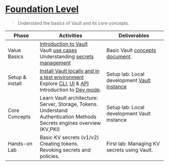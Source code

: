 # [Foundation Level](https://developer.hashicorp.com/vault/docs/what-is-vault)
> Understand the basics of Vault and its core concepts.
    
| Phase | Activities | Deliverables |
| --- | --- | --- |
| Value Basics  |  [Introduction to Vault](https://www.youtube.com/watch?v=VYfl-DpZ5wM) </br> Vault [use cases](https://developer.hashicorp.com/vault/docs/use-cases) </br> Understanding [secrets management](https://youtu.be/iETENR5MEB8) | Basic Vault [concepts document](https://developer.hashicorp.com/vault/docs/concepts).  |
| Setup & install | [Install Vault locally and in a test environment](https://developer.hashicorp.com/vault/tutorials/getting-started/getting-started-install?wvideo=s4wm2h029q) </br> Explore [CLI](https://developer.hashicorp.com/vault/tutorials/get-started/learn-cli), [UI](https://developer.hashicorp.com/vault/tutorials/get-started/learn-ui) & [API](https://developer.hashicorp.com/vault/tutorials/get-started/learn-http-api) </br> Introduction to [Dev mode](https://developer.hashicorp.com/vault/docs/concepts/dev-server).| Setup lab: Local development [Vault instance](https://developer.hashicorp.com/vault/tutorials/getting-started/getting-started-dev-server) | 
| Core Concepts | Learn Vault architecture: Server, Storage, Tokens. </br> Understand Authentication Methods </br> Secrets engines overview (KV,PKI)| Setup lab: Local development Vault instance |
| Hands-on Lab | Basic KV secrets (v1/v2) </br> Creating tokens. </br> Revoking secrets and policies. | First lab: Managing KV secrets using Vault.






